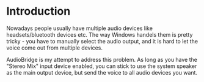 # Introduction

Nowadays people usually have multiple audio devices like headsets/bluetooth devices etc. 
The way Windows handels them is pretty tricky - you have to manually select the audio output,
and it is hard to let the voice come out from multiple devices.

AudioBridge is my attempt to address this problem. As long as you have the "Stereo Mix" input
device enabled, you can stick to use the system speaker as the main output device, but send
the voice to all audio devices you want.
